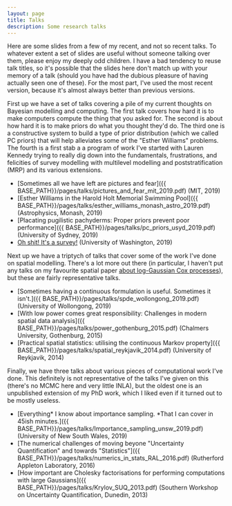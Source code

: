 ```yaml
---
layout: page
title: Talks
description: Some research talks
---
```


Here are some slides from a few of my recent, and not so recent talks. To whatever extent a set of slides are useful without someone talking over them, please enjoy my deeply odd children. I have a bad tendency to reuse talk titles, so it's possible that the slides here don't match up with your memory of a talk (should you have had the dubious pleasure of having actually seen one of these). For the most part, I've used the most recent version, because it's almost always better than previous versions.

First up we have a set of talks covering a pile of my current thoughts on Bayesian modelling and computing. The first talk covers how hard it is to make computers compute the thing that you asked for. The second is about how hard it is to make priors do what you thought they'd do. The third one is a constructive system to build a type of prior distribution (which we called PC priors) that will help alleviates some of the "Esther Williams" problems. The fourth is a first stab a a program of work I've started with Lauren Kennedy trying to really dig down into the fundamentals, frustrations, and felicities of survey modelling with multilevel modelling and poststratification (MRP) and its various extensions.
- [Sometimes all we have left are pictures and fear]({{ BASE_PATH}}/pages/talks/pictures_and_fear_mit_2019.pdf) (MIT, 2019)
- [Esther Williams in the Harold Holt Memorial Swimming Pool]({{ BASE_PATH}}/pages/talks/esther_williams_monash_astro_2019.pdf) (Astrophysics, Monash, 2019)
- [Placating pugilistic pachyderms: Proper priors prevent poor performance]({{ BASE_PATH}}/pages/talks/pc_priors_usyd_2019.pdf) (University of Sydney, 2019)
- [Oh shit! It's a survey!]({{_BASE_PATH}}/pages/talks/surveys_seattle_2019.pdf) (University of Washington, 2019)

Next up we have a triptych of talks that cover some of the work I've done on spatial modelling. There's a lot more out there (in particular, I haven't put any talks on my favourite spatial paper [about log-Gaussian Cox processes](https://arxiv.org/abs/1111.0641)), but these are fairly representative talks.
- [Sometimes having a continuous formulation is useful. Sometimes it isn't.]({{ BASE_PATH}}/pages/talks/spde_wollongong_2019.pdf) (University of Wollongong, 2019)
- [With low power comes great responsibility: Challenges in modern spatial data analysis]({{ BASE_PATH}}/pages/talks/power_gothenburg_2015.pdf) (Chalmers University, Gothenburg, 2015)
- [Practical spatial statistics: utilising the continuous Markov property]({{ BASE_PATH}}/pages/talks/spatial_reykjavik_2014.pdf) (University of Reykjavik, 2014)

Finally, we have three talks about various pieces of computational work I've done. This definitely is not representative of the talks I've given on this (there's no MCMC here and very little INLA), but the oldest one is an unpublished extension of my PhD work, which I liked even if it turned out to be mostly useless.

- [Everything* I know about importance sampling. *That I can cover in 45ish minutes.]({{ BASE_PATH}}/pages/talks/Importance_sampling_unsw_2019.pdf) (University of New South Wales, 2019)
- [The numerical challenges of moving beyone "Uncertainty Quantification" and towards "Statistics"]({{ BASE_PATH}}/pages/talks/numerics_in_stats_RAL_2016.pdf) (Rutherford Appleton Laboratory, 2016)
- [How important are Cholesky factorisations for performing computations with large Gaussians]({{ BASE_PATH}}/pages/talks/Krylov_SUQ_2013.pdf) (Southern Workshop on Uncertainty Quantification, Dunedin, 2013)


<!--
#### <u>The effects of increased eye contact on feeding portions</u>
*In this paper I estimate the effect of increased eye contact on the size of feeding portions delivered by my humans. Over a period of several months I varied the amount of time I spent in locked eye contact with my masters while secretely recording the total amount of food provided each day. The results incidate that the relationship between eye contact and portion size is concave, in that as eye contact increases, the portion size increases up until a point where it begins to decrease. Future research will examine whether time spent cuddling exhibits a similar relationship.*

[click here for the most recent version of the paper]({{ BASE_PATH}}/pages/working_papers/sample-working-paper.pdf)
.-->

<!-- Note: this is how to write a comment in HTML. Everything in here won't show up on your webpage.-->

<!--
To increase the size of the title, use fewer # in front of the paper title.
To decrease the size of the title, use more #.
To remove the italics, remove the * before and after the description
To remove the underline from the title, remove the <u> tags (<u> and </u>)
-->
